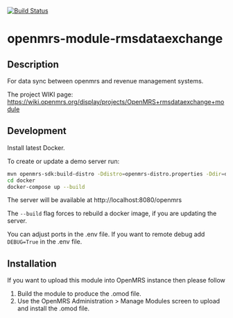 [![Build Status](https://travis-ci.org/openmrs/openmrs-module-rmsdataexchange.svg?branch=master)](https://travis-ci.org/openmrs/openmrs-module-rmsdataexchange)

# openmrs-module-rmsdataexchange

Description
-----------
For data sync between openmrs and revenue management systems.

The project WIKI page:
https://wiki.openmrs.org/display/projects/OpenMRS+rmsdataexchange+module

Development
-----------
Install latest Docker.

To create or update a demo server run:
```bash
mvn openmrs-sdk:build-distro -Ddistro=openmrs-distro.properties -Ddir=docker
cd docker
docker-compose up --build
```
The server will be available at http://localhost:8080/openmrs

The `--build` flag forces to rebuild a docker image, if you are updating the server.

You can adjust ports in the .env file.
If you want to remote debug add `DEBUG=True` in the .env file.

Installation 
------------
If you want to upload this module into OpenMRS instance then please follow
1. Build the module to produce the .omod file.
2. Use the OpenMRS Administration > Manage Modules screen to upload and install the .omod file.
